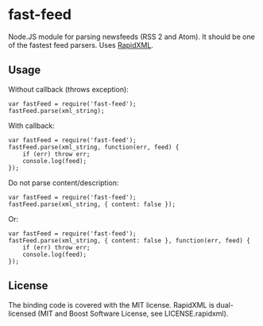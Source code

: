 fast-feed
=========

Node.JS module for parsing newsfeeds (RSS 2 and Atom). It should be one
of the fastest feed parsers. Uses [RapidXML](http://rapidxml.sourceforge.net/).

Usage
-----

Without callback (throws exception):

    var fastFeed = require('fast-feed');
    fastFeed.parse(xml_string);

With callback:

    var fastFeed = require('fast-feed');
    fastFeed.parse(xml_string, function(err, feed) {
        if (err) throw err;
        console.log(feed);
    });

Do not parse content/description:

    var fastFeed = require('fast-feed');
    fastFeed.parse(xml_string, { content: false });

Or:

    var fastFeed = require('fast-feed');
    fastFeed.parse(xml_string, { content: false }, function(err, feed) {
        if (err) throw err;
        console.log(feed);
    });

License
-------

The binding code is covered with the MIT license. RapidXML is dual-licensed
(MIT and Boost Software License, see LICENSE.rapidxml).

